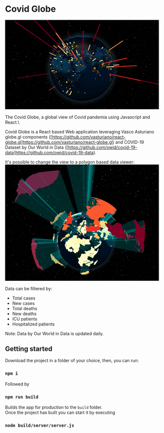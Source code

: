 # Covid Globe

![Covid Globe](/project-images/covid-globe-flat.png)

The Covid Globe, a global view of Covid pandemia using Javascript and React.\

Covid Globe is a React based Web application leveraging Vasco Asturiano globe.gl components ([https://github.com/vasturiano/react-globe.gl]https://github.com/vasturiano/react-globe.gl) and COVID-19 Dataset by Our World in Data ([https://github.com/owid/covid-19-data]https://github.com/owid/covid-19-data).

It's possible to change the view to a polygon based data viewer:
![Polygons](/project-images/polygons.png)

Data can be filtered by:

* Total cases
* New cases
* Total deaths
* New deaths
* ICU patients
* Hospitalized patients

Note: Data by Our World in Data is updated daily.


## Getting started

Download the project in a folder of your choice, then, you can run:

### `npm i`

Followed by 

### `npm run build`

Builds the app for production to the `build` folder.\
Once the project has built you can start it by executing

### `node build/server/server.js`
